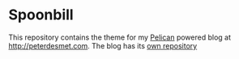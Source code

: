 # Spoonbill

This repository contains the theme for my [Pelican](http://docs.getpelican.com/en/3.1.1/) powered blog at <http://peterdesmet.com>. The blog has its [own repository](https://github.com/peterdesmet/peterdesmet.github.com)